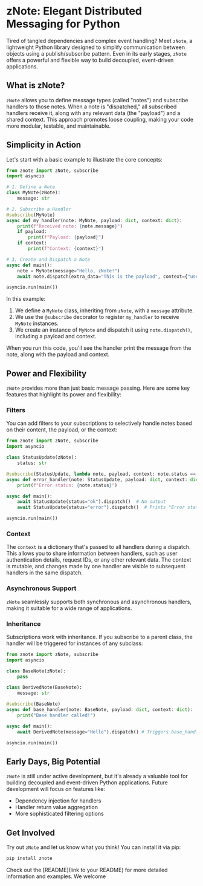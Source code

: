 # zNote: Elegant Distributed Messaging for Python

Tired of tangled dependencies and complex event handling? Meet `zNote`, a lightweight Python library designed to simplify communication between objects using a publish/subscribe pattern. Even in its early stages, `zNote` offers a powerful and flexible way to build decoupled, event-driven applications.

## What is zNote?

`zNote` allows you to define message types (called "notes") and subscribe handlers to those notes. When a note is "dispatched," all subscribed handlers receive it, along with any relevant data (the "payload") and a shared context. This approach promotes loose coupling, making your code more modular, testable, and maintainable.

## Simplicity in Action

Let's start with a basic example to illustrate the core concepts:

```python
from znote import zNote, subscribe
import asyncio

# 1. Define a Note
class MyNote(zNote):
    message: str

# 2. Subscribe a Handler
@subscribe(MyNote)
async def my_handler(note: MyNote, payload: dict, context: dict):
    print(f"Received note: {note.message}")
    if payload:
        print(f"Payload: {payload}")
    if context:
        print(f"Context: {context}")

# 3. Create and Dispatch a Note
async def main():
    note = MyNote(message="Hello, zNote!")
    await note.dispatch(extra_data="This is the payload", context={"user": "Alice"})

asyncio.run(main())
```

In this example:

1.  We define a `MyNote` class, inheriting from `zNote`, with a `message` attribute.
2.  We use the `@subscribe` decorator to register `my_handler` to receive `MyNote` instances.
3.  We create an instance of `MyNote` and dispatch it using `note.dispatch()`, including a payload and context.

When you run this code, you'll see the handler print the message from the note, along with the payload and context.

## Power and Flexibility

`zNote` provides more than just basic message passing. Here are some key features that highlight its power and flexibility:

### Filters

You can add filters to your subscriptions to selectively handle notes based on their content, the payload, or the context:

```python
from znote import zNote, subscribe
import asyncio

class StatusUpdate(zNote):
    status: str

@subscribe(StatusUpdate, lambda note, payload, context: note.status == "error")
async def error_handler(note: StatusUpdate, payload: dict, context: dict):
    print(f"Error status: {note.status}")

async def main():
    await StatusUpdate(status="ok").dispatch()  # No output
    await StatusUpdate(status="error").dispatch()  # Prints "Error status: error"

asyncio.run(main())
```

### Context

The `context` is a dictionary that's passed to all handlers during a dispatch. This allows you to share information between handlers, such as user authentication details, request IDs, or any other relevant data.  The context is mutable, and changes made by one handler are visible to subsequent handlers in the same dispatch.

### Asynchronous Support

`zNote` seamlessly supports both synchronous and asynchronous handlers, making it suitable for a wide range of applications.

### Inheritance

Subscriptions work with inheritance.  If you subscribe to a parent class, the handler will be triggered for instances of any subclass:

```python
from znote import zNote, subscribe
import asyncio

class BaseNote(zNote):
    pass

class DerivedNote(BaseNote):
    message: str

@subscribe(BaseNote)
async def base_handler(note: BaseNote, payload: dict, context: dict):
    print("Base handler called!")

async def main():
    await DerivedNote(message="Hello").dispatch() # Triggers base_handler

asyncio.run(main())
```

## Early Days, Big Potential

`zNote` is still under active development, but it's already a valuable tool for building decoupled and event-driven Python applications. Future development will focus on features like:

*   Dependency injection for handlers
*   Handler return value aggregation
*   More sophisticated filtering options

## Get Involved

Try out `zNote` and let us know what you think! You can install it via pip:

```bash
pip install znote
```

Check out the [README](link to your README) for more detailed information and examples. We welcome